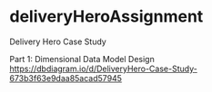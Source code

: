 # deliveryHeroAssignment
Delivery Hero Case Study

Part 1: Dimensional Data Model Design
https://dbdiagram.io/d/DeliveryHero-Case-Study-673b3f63e9daa85acad57945

